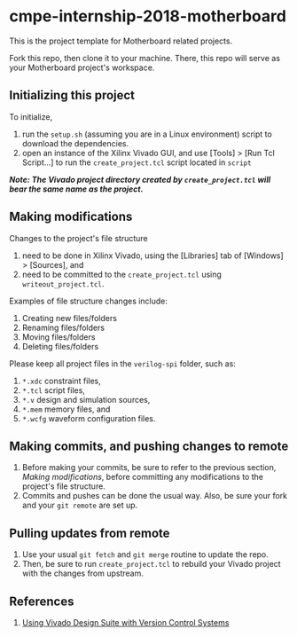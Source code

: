 # cmpe-internship-2018-motherboard

This is the project template for Motherboard related projects. 

Fork this repo, then clone it to your machine. There, this repo will serve as your Motherboard project's workspace.

## Initializing this project

To initialize, 
1. run the `setup.sh` (assuming you are in a Linux environment) script to download the dependencies.
2. open an instance of the Xilinx Vivado GUI, and use [Tools] > [Run Tcl Script...] to run the `create_project.tcl` script located in `script`

***Note: The Vivado project directory created by `create_project.tcl` will bear the same name as the project.***

## Making modifications
Changes to the project's file structure
1. need to be done in Xilinx Vivado, using the [Libraries] tab of [Windows] > [Sources], and
2. need to be committed to the `create_project.tcl` using `writeout_project.tcl`.

Examples of file structure changes include:
1. Creating new files/folders
2. Renaming files/folders
3. Moving files/folders
4. Deleting files/folders

Please keep all project files in the `verilog-spi` folder, such as:
1. `*.xdc` constraint files,
2. `*.tcl` script files, 
3. `*.v` design and simulation sources,
4. `*.mem` memory files, and
5. `*.wcfg` waveform configuration files.

## Making commits, and pushing changes to remote
1. Before making your commits, be sure to refer to the previous section, *Making modifications*, before committing any modifications to the project's file structure.
2. Commits and pushes can be done the usual way. Also, be sure your fork and your `git remote` are set up.

## Pulling updates from remote
1. Use your usual `git fetch` and `git merge` routine to update the repo.
2. Then, be sure to run `create_project.tcl` to rebuild your Vivado project with the changes from upstream.

## References
1. [Using Vivado Design Suite with Version Control Systems](https://www.xilinx.com/support/documentation/application_notes/xapp1165.pdf)
